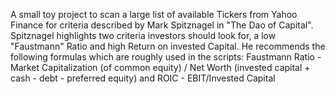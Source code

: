A small toy project to scan a large list of available Tickers from Yahoo Finance for criteria described by Mark Spitznagel in "The Dao of Capital". Spitznagel highlights two criteria investors should look for,
a low "Faustmann" Ratio and high Return on invested Capital.
He recommends the following formulas which are roughly used in the scripts:
Faustmann Ratio - Market Capitalization (of common equity) / Net Worth (invested capital + cash - debt - preferred equity) and ROIC - EBIT/Invested Capital
